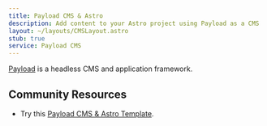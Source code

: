 ```yaml
---
title: Payload CMS & Astro
description: Add content to your Astro project using Payload as a CMS
layout: ~/layouts/CMSLayout.astro
stub: true
service: Payload CMS
---
```


[Payload](https://payloadcms.com/) is a headless CMS and application framework.

## Community Resources 

- Try this [Payload CMS & Astro Template](https://github.com/Lambdo-Labs/payloadcms-astro-template).

